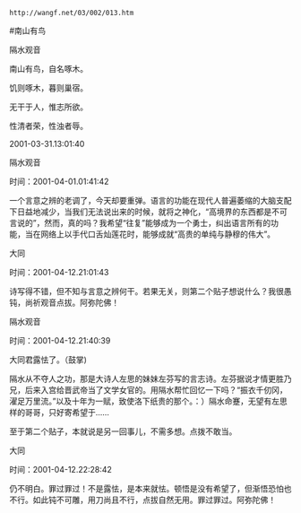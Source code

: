 `http://wangf.net/03/002/013.htm`


#南山有鸟


隔水观音


 南山有鸟，自名啄木。

   饥则啄木，暮则巢宿。

   无干于人，惟志所欲。

   性清者荣，性浊者辱。


2001-03-31.13:01:40 


隔水观音

时间：2001-04-01.01:41:42 

一个言意之辨的老调了，今天却要重弹。语言的功能在现代人普遍萎缩的大脑支配下日益地减少，当我们无法说出来的时候，就将之神化，“高境界的东西都是不可言说的”，然而，真的吗？我希望“往复”能够成为一个勇士，纠出语言所有的功能，当在网络上以手代口舌灿莲花时，能够成就“高贵的单纯与静穆的伟大”。

大同

时间：2001-04-12.21:01:43 

诗写得不错，但不知与言意之辨何干。若果无关，则第二个贴子想说什么？我很愚钝，尚祈观音点拔。阿弥陀佛！

隔水观音

时间：2001-04-12.21:40:39 

大同君露怯了。（鼓掌) 

隔水从不夺人之功，那是大诗人左思的妹妹左芬写的言志诗。左芬据说才情更胜乃兄，后来入宫给晋武帝当了文学女官的。用隔水帮忙回忆一下吗？“振衣千仞冈，濯足万里流。”以及十年为一赋，致使洛下纸贵的那个。：）隔水命蹇，无望有左思样的哥哥，只好寄希望于…… 


至于第二个贴子，本就说是另一回事儿，不需多想。点拨不敢当。

大同

时间：2001-04-12.22:28:42 

仍不明白。罪过罪过！不是露怯，是本来就怯。顿悟是没有希望了，但渐悟恐怕也不行。如此钝不可雕，用刀尚且不行，点拔自然无用。罪过罪过。阿弥陀佛！